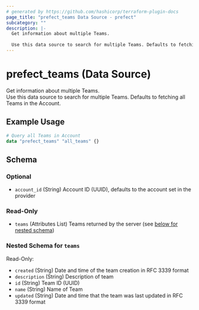 ```yaml
---
# generated by https://github.com/hashicorp/terraform-plugin-docs
page_title: "prefect_teams Data Source - prefect"
subcategory: ""
description: |-
  Get information about multiple Teams.
  
  Use this data source to search for multiple Teams. Defaults to fetching all Teams in the Account.
---
```


# prefect_teams (Data Source)

Get information about multiple Teams.
<br>
Use this data source to search for multiple Teams. Defaults to fetching all Teams in the Account.

## Example Usage

```terraform
# Query all Teams in Account
data "prefect_teams" "all_teams" {}
```

<!-- schema generated by tfplugindocs -->
## Schema

### Optional

- `account_id` (String) Account ID (UUID), defaults to the account set in the provider

### Read-Only

- `teams` (Attributes List) Teams returned by the server (see [below for nested schema](#nestedatt--teams))

<a id="nestedatt--teams"></a>
### Nested Schema for `teams`

Read-Only:

- `created` (String) Date and time of the team creation in RFC 3339 format
- `description` (String) Description of team
- `id` (String) Team ID (UUID)
- `name` (String) Name of Team
- `updated` (String) Date and time that the team was last updated in RFC 3339 format
